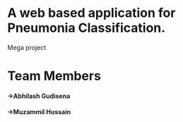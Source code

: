 # A web based application for Pneumonia Classification.
 Mega project
# Team Members
#### ->Abhilash Gudisena
#### ->Muzammil Hussain

